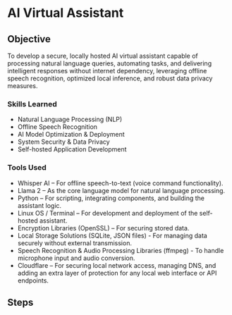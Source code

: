 # AI Virtual Assistant

## Objective

To develop a secure, locally hosted AI virtual assistant capable of processing natural language queries, automating tasks, and delivering intelligent responses without internet dependency, leveraging offline speech recognition, optimized local inference, and robust data privacy measures.

### Skills Learned

- Natural Language Processing (NLP)
- Offline Speech Recognition
- AI Model Optimization & Deployment
- System Security & Data Privacy
- Self-hosted Application Development

### Tools Used

- Whisper AI – For offline speech-to-text (voice command functionality).
- Llama 2 – As the core language model for natural language processing.
- Python – For scripting, integrating components, and building the assistant logic.
- Linux OS / Terminal – For development and deployment of the self-hosted assistant.
- Encryption Libraries (OpenSSL) – For securing stored data.
- Local Storage Solutions (SQLite, JSON files) - For managing data securely without external transmission.
- Speech Recognition & Audio Processing Libraries (ffmpeg) - To handle microphone input and audio conversion.
- Cloudflare – For securing local network access, managing DNS, and adding an extra layer of protection for any local web interface or API endpoints.

## Steps


